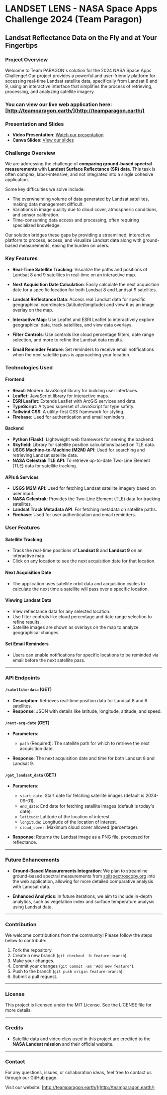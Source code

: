 # LANDSET LENS - NASA Space Apps Challenge 2024  (Team Paragon)

## Landsat Reflectance Data on the Fly and at Your Fingertips

### Project Overview

Welcome to Team PARAGON's solution for the 2024 NASA Space Apps Challenge! Our project provides a powerful and user-friendly platform for accessing real-time Landsat satellite data, specifically from Landsat 8 and 9, using an interactive interface that simplifies the process of retrieving, processing, and analyzing satellite imagery.

### You can view our live web application here: [http://teamparagon.earth/](http://teamparagon.earth/)

### Presentation and Slides

- **Video Presentation**: [Watch our presentation](https://drive.google.com/file/d/1PSt5gshXWqIrLIkaDd30L6EpWt0PJ_-m/view?usp=drive_link)
- **Canva Slides**: [View our slides](https://www.canva.com/design/DAGSmiL34aI/MIYgkgIWlCa-DbSFVXXqCw/view?utm_content=DAGSmiL34aI&utm_campaign=designshare&utm_medium=link&utm_source=editor)

### Challenge Overview

We are addressing the challenge of **comparing ground-based spectral measurements** with **Landsat Surface Reflectance (SR) data**. This task is often complex, labor-intensive, and not integrated into a single cohesive application. 

Some key difficulties we solve include:

- The overwhelming volume of data generated by Landsat satellites, making data management difficult.
- Variations in image quality due to cloud cover, atmospheric conditions, and sensor calibration.
- Time-consuming data access and processing, often requiring specialized knowledge.

Our solution bridges these gaps by providing a streamlined, interactive platform to process, access, and visualize Landsat data along with ground-based measurements, easing the burden on users.

### Key Features

- **Real-Time Satellite Tracking**: Visualize the paths and positions of Landsat 8 and 9 satellites in real-time on an interactive map.
  
- **Next Acquisition Date Calculation**: Easily calculate the next acquisition date for a specific location for both Landsat 8 and Landsat 9 satellites.

- **Landsat Reflectance Data**: Access real Landsat data for specific geographical coordinates (latitude/longitude) and view it as an image overlay on the map.

- **Interactive Map**: Use Leaflet and ESRI Leaflet to interactively explore geographical data, track satellites, and view data overlays.

- **Filter Controls**: Use controls like cloud percentage filters, date range selection, and more to refine the Landsat data results.

- **Email Reminder Feature**: Set reminders to receive email notifications when the next satellite pass is approaching your location.

### Technologies Used

#### Frontend

- **React**: Modern JavaScript library for building user interfaces.
- **Leaflet**: JavaScript library for interactive maps.
- **ESRI Leaflet**: Extends Leaflet with ArcGIS services and data.
- **TypeScript**: A typed superset of JavaScript for type safety.
- **Tailwind CSS**: A utility-first CSS framework for styling.
- **Firebase**: Used for authentication and email reminders.

#### Backend

- **Python (Flask)**: Lightweight web framework for serving the backend.
- **Skyfield**: Library for satellite position calculations based on TLE data.
- **USGS Machine-to-Machine (M2M) API**: Used for searching and retrieving Landsat satellite data.
- **NASA Celestrak TLE API**: To retrieve up-to-date Two-Line Element (TLE) data for satellite tracking.

#### APIs & Services

- **USGS M2M API**: Used for fetching Landsat satellite imagery based on user input.
- **NASA Celestrak**: Provides the Two-Line Element (TLE) data for tracking satellites.
- **Landsat Track Metadata API**: For fetching metadata on satellite paths.
- **Firebase**: Used for user authentication and email reminders.


### User Features

#### Satellite Tracking
- Track the real-time positions of **Landsat 8** and **Landsat 9** on an interactive map.
- Click on any location to see the next acquisition date for that location.

#### Next Acquisition Date
- The application uses satellite orbit data and acquisition cycles to calculate the next time a satellite will pass over a specific location.
  
#### Viewing Landsat Data
- View reflectance data for any selected location.
- Use filter controls like cloud percentage and date range selection to refine results.
- Satellite images are shown as overlays on the map to analyze geographical changes.

#### Set Email Reminders
- Users can enable notifications for specific locations to be reminded via email before the next satellite pass.

---

### API Endpoints

#### `/satellite-data` (GET)

- **Description**: Retrieves real-time position data for Landsat 8 and 9 satellites.
- **Response**: JSON with details like latitude, longitude, altitude, and speed.

#### `/next-acq-date` (GET)

- **Parameters**:
  - `path` (Required): The satellite path for which to retrieve the next acquisition date.
  
- **Response**: The next acquisition date and time for both Landsat 8 and Landsat 9.

#### `/get_landsat_data` (GET)

- **Parameters**:
  - `start_date`: Start date for fetching satellite images (default is 2024-09-01).
  - `end_date`: End date for fetching satellite images (default is today's date).
  - `latitude`: Latitude of the location of interest.
  - `longitude`: Longitude of the location of interest.
  - `cloud_cover`: Maximum cloud cover allowed (percentage).
  
- **Response**: Returns the Landsat image as a PNG file, processed for reflectance.

---

### Future Enhancements

- **Ground-Based Measurements Integration**: We plan to streamline ground-based spectral measurements from [soilspectroscopy.org](https://soilspectroscopy.org) into the web application, allowing for more detailed comparative analysis with Landsat data.

- **Enhanced Analytics**: In future iterations, we aim to include in-depth analytics, such as vegetation index and surface temperature analysis using Landsat data.

---

### Contribution

We welcome contributions from the community! Please follow the steps below to contribute:

1. Fork the repository.
2. Create a new branch (`git checkout -b feature-branch`).
3. Make your changes.
4. Commit your changes (`git commit -am 'Add new feature'`).
5. Push to the branch (`git push origin feature-branch`).
6. Submit a pull request.

---

### License

This project is licensed under the MIT License. See the LICENSE file for more details.

---

### Credits

- Satellite data and video clips used in this project are credited to the **NASA Landsat mission** and their official website.
  
---

### Contact

For any questions, issues, or collaboration ideas, feel free to contact us through our GitHub page.

Visit our website: [http://teamparagon.earth/](http://teamparagon.earth/)

